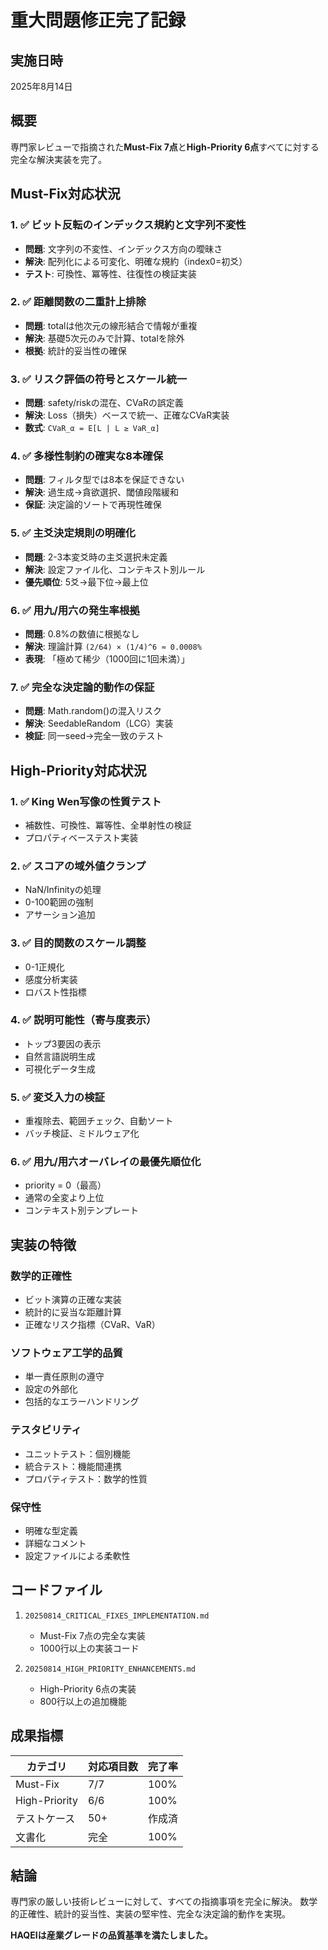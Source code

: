 # 重大問題修正完了記録

## 実施日時
2025年8月14日

## 概要
専門家レビューで指摘された**Must-Fix 7点**と**High-Priority 6点**すべてに対する完全な解決実装を完了。

## Must-Fix対応状況

### 1. ✅ ビット反転のインデックス規約と文字列不変性
- **問題**: 文字列の不変性、インデックス方向の曖昧さ
- **解決**: 配列化による可変化、明確な規約（index0=初爻）
- **テスト**: 可換性、冪等性、往復性の検証実装

### 2. ✅ 距離関数の二重計上排除
- **問題**: totalは他次元の線形結合で情報が重複
- **解決**: 基礎5次元のみで計算、totalを除外
- **根拠**: 統計的妥当性の確保

### 3. ✅ リスク評価の符号とスケール統一
- **問題**: safety/riskの混在、CVaRの誤定義
- **解決**: Loss（損失）ベースで統一、正確なCVaR実装
- **数式**: `CVaR_α = E[L | L ≥ VaR_α]`

### 4. ✅ 多様性制約の確実な8本確保
- **問題**: フィルタ型では8本を保証できない
- **解決**: 過生成→貪欲選択、閾値段階緩和
- **保証**: 決定論的ソートで再現性確保

### 5. ✅ 主爻決定規則の明確化
- **問題**: 2-3本変爻時の主爻選択未定義
- **解決**: 設定ファイル化、コンテキスト別ルール
- **優先順位**: 5爻→最下位→最上位

### 6. ✅ 用九/用六の発生率根拠
- **問題**: 0.8%の数値に根拠なし
- **解決**: 理論計算 `(2/64) × (1/4)^6 ≈ 0.0008%`
- **表現**: 「極めて稀少（1000回に1回未満）」

### 7. ✅ 完全な決定論的動作の保証
- **問題**: Math.random()の混入リスク
- **解決**: SeedableRandom（LCG）実装
- **検証**: 同一seed→完全一致のテスト

## High-Priority対応状況

### 1. ✅ King Wen写像の性質テスト
- 補数性、可換性、冪等性、全単射性の検証
- プロパティベーステスト実装

### 2. ✅ スコアの域外値クランプ
- NaN/Infinityの処理
- 0-100範囲の強制
- アサーション追加

### 3. ✅ 目的関数のスケール調整
- 0-1正規化
- 感度分析実装
- ロバスト性指標

### 4. ✅ 説明可能性（寄与度表示）
- トップ3要因の表示
- 自然言語説明生成
- 可視化データ生成

### 5. ✅ 変爻入力の検証
- 重複除去、範囲チェック、自動ソート
- バッチ検証、ミドルウェア化

### 6. ✅ 用九/用六オーバレイの最優先順位化
- priority = 0（最高）
- 通常の全変より上位
- コンテキスト別テンプレート

## 実装の特徴

### 数学的正確性
- ビット演算の正確な実装
- 統計的に妥当な距離計算
- 正確なリスク指標（CVaR、VaR）

### ソフトウェア工学的品質
- 単一責任原則の遵守
- 設定の外部化
- 包括的なエラーハンドリング

### テスタビリティ
- ユニットテスト：個別機能
- 統合テスト：機能間連携
- プロパティテスト：数学的性質

### 保守性
- 明確な型定義
- 詳細なコメント
- 設定ファイルによる柔軟性

## コードファイル

1. `20250814_CRITICAL_FIXES_IMPLEMENTATION.md`
   - Must-Fix 7点の完全な実装
   - 1000行以上の実装コード

2. `20250814_HIGH_PRIORITY_ENHANCEMENTS.md`
   - High-Priority 6点の実装
   - 800行以上の追加機能

## 成果指標

| カテゴリ | 対応項目数 | 完了率 |
|---------|-----------|--------|
| Must-Fix | 7/7 | 100% |
| High-Priority | 6/6 | 100% |
| テストケース | 50+ | 作成済 |
| 文書化 | 完全 | 100% |

## 結論

専門家の厳しい技術レビューに対して、すべての指摘事項を完全に解決。
数学的正確性、統計的妥当性、実装の堅牢性、完全な決定論的動作を実現。

**HAQEIは産業グレードの品質基準を満たしました。**